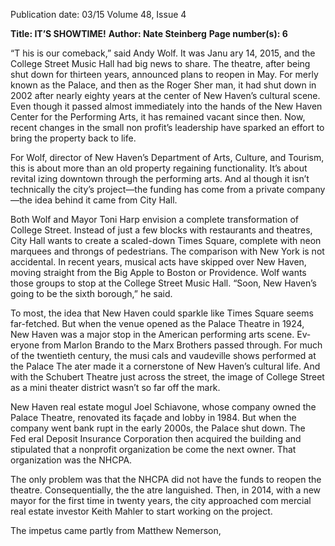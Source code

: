 Publication date: 03/15
Volume 48, Issue 4

**Title: IT’S SHOWTIME!**
**Author: Nate Steinberg**
**Page number(s): 6**

“T
his is our comeback,” said Andy Wolf. It was Janu­
ary 14, 2015, and the College Street Music Hall had 
big news to share. The theatre, after being shut down for 
thirteen years, announced plans to reopen in May. For­
merly known as the Palace, and then as the Roger Sher­
man, it had shut down in 2002 after nearly eighty years 
at the center of New Haven’s cultural scene. Even though 
it passed almost immediately into the hands of the New 
Haven Center for the Performing Arts, it has remained 
vacant since then. Now, recent changes in the small non­
profit’s leadership have sparked an effort to bring the 
property back to life. 

For Wolf, director of New Haven’s Department of 
Arts, Culture, and Tourism, this is about more than an 
old property regaining functionality. It’s about revital­
izing downtown through the performing arts. And al­
though it isn’t technically the city’s project—the funding 
has come from a private company—the idea behind it 
came from City Hall. 

Both Wolf and Mayor Toni Harp envision a complete 
transformation of College Street. Instead of just a few 
blocks with restaurants and theatres, City Hall wants to 
create a scaled-down Times Square, complete with neon 
marquees and throngs of pedestrians. The comparison 
with New York is not accidental. In recent years, musical 
acts have skipped over New Haven, moving straight from 
the Big Apple to Boston or Providence. Wolf wants those 
groups to stop at the College Street Music Hall. “Soon, 
New Haven’s going to be the sixth borough,” he said. 

To most, the idea that New Haven could sparkle like 
Times Square seems far-fetched. But when the venue 
opened as the Palace Theatre in 1924, New Haven was 
a major stop in the American performing arts scene. Ev­
eryone from Marlon Brando to the Marx Brothers passed 
through. For much of the twentieth century, the musi­
cals and vaudeville shows performed at the Palace The­
ater made it a cornerstone of New Haven’s cultural life. 
And with the Schubert Theatre just across the street, the 
image of College Street as a mini theater district wasn’t 
so far off the mark.

New Haven real estate mogul Joel Schiavone, whose 
company owned the Palace Theatre, renovated its façade 
and lobby in 1984. But when the company went bank­
rupt in the early 2000s, the Palace shut down. The Fed­
eral Deposit Insurance Corporation then acquired the 
building and stipulated that a nonprofit organization be­
come the next owner. That organization was the NHCPA.

The only problem was that the NHCPA did not have 
the funds to reopen the theatre. Consequentially, the the­
atre languished. Then, in 2014, with a new mayor for 
the first time in twenty years, the city approached com­
mercial real estate investor Keith Mahler to start working 
on the project. 

The impetus came partly from Matthew Nemerson,